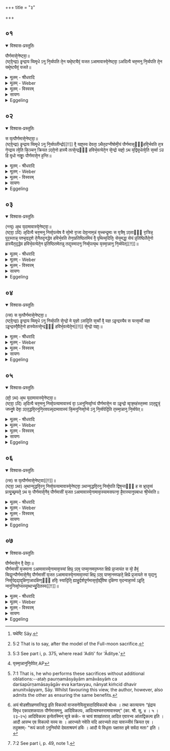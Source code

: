 +++
title = "३"

+++


## ०१


<details open><summary>विश्वास-प्रस्तुतिः</summary>

पौर्णमासे᳘नेष्ट्वा᳘॥  
(ष्ट्वे᳘न्द्रा) इ᳘न्द्राय व्विमृ᳘धे ऽनु नि᳘र्व्वपति ते᳘न यथे᳘ष्ट्यैवं᳘ यजत ऽआमावास्ये᳘नेष्ट्वा᳘ ऽअदित्यै चरु᳘मनु नि᳘र्व्वपति ते᳘न यथे᳘ष्ट्यैवं᳘ यजते॥
</details>

<details><summary>मूलम् - श्रीधरादि</summary>

पौर्णमासे᳘नेष्ट्वा᳘॥  
(ष्ट्वे᳘न्द्रा) इ᳘न्द्राय व्विमृ᳘धे ऽनु नि᳘र्व्वपति ते᳘न यथे᳘ष्ट्यैवं᳘ यजत ऽआमावास्ये᳘नेष्ट्वा᳘ ऽअदित्यै चरु᳘मनु नि᳘र्व्वपति ते᳘न यथे᳘ष्ट्यैवं᳘ यजते॥
</details>

<details><summary>मूलम् - Weber</summary>

पौर्णमासे᳘नेष्ट्वा᳟॥  
इ᳘न्द्राय विमृ᳘धेऽनुनि᳘र्वपति ते᳘न यथे᳘ष्ट्यैवं᳘ [^wbr_1] यजत आमावास्ये᳘नेष्ट्वा᳘दित्यै चरु᳘मनुनि᳘र्वपति ते᳘न यथे᳘ष्ट्यैवं᳘ यजते॥  

[^wbr_1]: यथेष्टि Sây.
</details>

<details><summary>मूलम् - विस्वरम्</summary>

पौर्णमासेनेष्ट्वा इंद्राय विमृधे ऽनु निर्वपति, तेन यथेष्ट्या एवं यजते । आमावास्येनेष्ट्वा अदित्यै चरुमनु निर्वपति, तेन यथेष्ट्या एवं यजते ॥ १ ॥ 
</details>

<details><summary>सायणः</summary>

पौर्णमासयागे दर्शयागे च निवृत्ते क्रमेणानुनिर्वाप्यं हविर्विधत्ते- **पौर्णमासेनेष्ट्वे**ति । विमृधति शत्रून् हिनस्तीति कृतगुणकायेन्द्राय 'अनु' पौर्णमासयागानंतरं एकादशकपालं पुरोडाशे निर्वपेत् । 'तेन' हविषा 'यथेष्ट्या' येन प्रकारेण प्राच्यांगकलापेन पूर्णमासेष्टिः क्रियते, एवमनेनैव प्रकारेण यजेत । तथा अमावास्यानुष्ठेयेन दर्शयागेनेष्ट्वा, 'अदित्यै' अदितिदेवताकं 'चरूमनुनिर्वपति' । **तेन यथेष्ट्या** इति अनुष्ठानप्रकारोपदेशः । उभयत्र क्त्वा श्रुत्या समानकर्तृकत्वप्रतीतेः । "वाजपेयेनेष्टवा बृहस्पतिसवेन यजेत" इत्यादिवत् अंगांगीभावो ऽवगंतव्यः ॥ १ ॥ 
</details>

<details><summary>Eggeling</summary>

1. When he has performed the Full-moon sacrifice, he prepares an additional (cake) for Indra Vimr̥dh (the repeller of scorners), and offers it in accordance with the procedure of an ishṭi [^egg_86]; and when he has performed the New-moon sacrifice, he prepares an additional rice-pap for Aditi [^egg_87], and offers it in accordance with the procedure of an ishṭi.

[^egg_86]: 5:2 That is to say, after the model of the Full-moon sacrifice.

[^egg_87]: 5:3 See part i, p. 375, where read 'Aditi' for 'Āditye.'
</details>


## ०२


<details open><summary>विश्वास-प्रस्तुतिः</summary>

स य᳘त्पौर्णमासे᳘नेष्ट्वा᳘॥  
(ष्ट्वे᳘न्द्रा) इ᳘न्द्राय व्विमृ᳘धे ऽनु नि᳘र्व्वपतीन्द्रो[[!!]] वै᳘ यज्ञ᳘स्य देवता᳘ ऽथैत᳘दग्नीषोमी᳘यं पौर्णमास᳘ᳫँ᳘हवि᳘र्भवति त᳘त्र ने᳘न्द्राय त्वे᳘ति कि᳘ञ्चन᳘ क्रियत ऽएते᳘नो हास्यै तत्से᳘न्द्रᳫँ᳭ हविर्भ᳘वत्येते᳘न से᳘न्द्रो यज्ञो᳘ ऽथ य᳘द्विमृ᳘धेत्वे᳘ति स᳘र्व्वा ऽउ हि मृ᳘धो नाष्ट्राः᳘ पौर्णमासे᳘न ह᳘न्ति॥
</details>

<details><summary>मूलम् - श्रीधरादि</summary>

स य᳘त्पौर्णमासे᳘नेष्ट्वा᳘॥  
(ष्ट्वे᳘न्द्रा) इ᳘न्द्राय व्विमृ᳘धे ऽनु नि᳘र्व्वपतीन्द्रो[[!!]] वै᳘ यज्ञ᳘स्य देवता᳘ ऽथैत᳘दग्नीषोमी᳘यं पौर्णमास᳘ᳫँ᳘हवि᳘र्भवति त᳘त्र ने᳘न्द्राय त्वे᳘ति कि᳘ञ्चन᳘ क्रियत ऽएते᳘नो हास्यै तत्से᳘न्द्रᳫँ᳭ हविर्भ᳘वत्येते᳘न से᳘न्द्रो यज्ञो᳘ ऽथ य᳘द्विमृ᳘धेत्वे᳘ति स᳘र्व्वा ऽउ हि मृ᳘धो नाष्ट्राः᳘ पौर्णमासे᳘न ह᳘न्ति॥
</details>

<details><summary>मूलम् - Weber</summary>

स य᳘त्पौर्णमासे᳘नेष्ट्वा᳟॥  
इ᳘न्द्राय विमृ᳘धेऽनुनिर्व᳘पती᳘न्द्रो वै᳘ यज्ञ᳘स्य देवता᳘थैदग्नीषोमी᳘यम् पौर्णमास᳘ᳫं᳘ हवि᳘र्भवति त᳘त्र ने᳘न्द्राय त्वे᳘ति किं᳘ चन᳘ क्रियत एते᳘नो हास्यैतत्से᳘न्द्रᳫं हविर्भ᳘वत्येते᳘न से᳘न्द्रो यज्ञो᳘ऽथ य᳘द्विमृ᳘धे त्वे᳘ति स᳘र्वा उ हि मृ᳘धो नाष्ट्राः᳘ पौर्णमासे᳘न हन्ति॥
</details>

<details><summary>मूलम् - विस्वरम्</summary>

स यत् पौर्णमासेनेष्ट्वा, इंद्राय विमृधे ऽनुनिर्वपति । इंद्रो वै यज्ञस्य देवता । अथैतत् अग्नीषोमीयं पौर्णमासं हविर्भवति । तत्र नेंद्रायत्वेति किंचन क्रियते । एतेनो हास्यै तत्सेंद्रं हविर्भवति । एतेन सेंद्रो यज्ञः । अथ यद्विमृधे त्वेति । सर्वा उ हि मृधो नाष्ट्राः पौर्णमासेन हंति ॥ २ ॥ 
</details>

<details><summary>सायणः</summary>

वैमृधस्य हविषो ऽनुनिर्वपणमनूद्य स्तौति- **स यत्पौर्णमासेने**ति । **इंद्रो वा** इत्यादि । 'इंद्रः' खलु 'यज्ञस्य' प्रधानभूता 'देवता' । अथैवं सति यदेतत् पौर्णमासमग्नीषोमीयदेवताकं हविर्भवति । तत्र 'इंद्राय त्वा' इत्याद्युद्दिश्य 'किंचन' किमपि हविर्न 'क्रियते' अतस्तत्र इंद्रसंबंधविरहात् स यज्ञो देवताशून्य एव स्यात् । एतेनैव हविषा अस्य पूर्णमाससंबंधिनः एतस्य अग्नीषोमीययागस्य संबंधि हविरैंद्रं इंद्रदैवत्यं भवति । एतेनैव हविषा यज्ञश्च देवतारूपेण इन्द्रसहितो भवति । इत्थं **इन्द्राये**ति विशेष्याभिप्रायेण स्तुत्वा विशेषणाभिप्रायमाविष्करोति- **अथ यद्विमृधे त्वे**ति । एतेन विशेषणेन सर्वा एव हि मृधो हिंसाः 'नाष्ट्राः' नाशकारिणीः प्रजाः पौर्णमासयागेन हतवान् भवतीत्यर्थः ॥ २ ॥ 
</details>

<details><summary>Eggeling</summary>

2. And as to why, after performing the Full-moon sacrifice, he prepares (a cake) for Indra Vimr̥dh, it is because Indra is the deity of the sacrifice; but the chief oblation of the Full-moon sacrifice belongs to Agni and Soma, and nothing is offered there with the formula 'To Indra (I offer) thee!' Hereby then that oblation comes to be shared by Indra, and so does the sacrifice come to be shared by Indra. And as to why (he offers) with 'To (Indra) Vimr̥dh!' it is that by the Full-moon sacrifice he slays all scorners (mr̥dh), all evil spirits.
</details>


## ०३


<details open><summary>विश्वास-प्रस्तुतिः</summary>

(न्त्य᳘) अ᳘थ य᳘दामावास्ये᳘नेष्ट्वा᳘॥  
(ष्ट्वा᳘ ऽदि) अ᳘दित्यै चरु᳘मनु निर्व्व᳘पत्येष वै सो᳘मो रा᳘जा देवा᳘नाम᳘न्नं य᳘च्चन्द्र᳘माः स य᳘त्रैष᳘ ऽएताᳫँ᳭ रा᳘त्रिन्न᳘ पुर᳘स्तान्न᳘ पश्चा᳘द्ददृशे ते᳘नैतद᳘नद्धेव हविर्भ᳘वति तेना᳘प्रतिष्ठितमियं वै᳘ पृथिव्य᳘दितिः᳘ सेय᳘मद्धा᳘ सेयं प्र᳘तिष्ठितैते᳘नो हास्यैत᳘द᳘द्धेव हविर्भ᳘वत्येते᳘न प्र᳘तिष्ठितमेतन्नु तद्य᳘स्मादनु निर्व्व᳘पत्य᳘थ य᳘स्मा᳘न्नानु नि᳘र्व्वपेत्[[!!]]॥
</details>

<details><summary>मूलम् - श्रीधरादि</summary>

(न्त्य᳘) अ᳘थ य᳘दामावास्ये᳘नेष्ट्वा᳘॥  
(ष्ट्वा᳘ ऽदि) अ᳘दित्यै चरु᳘मनु निर्व्व᳘पत्येष वै सो᳘मो रा᳘जा देवा᳘नाम᳘न्नं य᳘च्चन्द्र᳘माः स य᳘त्रैष᳘ ऽएताᳫँ᳭ रा᳘त्रिन्न᳘ पुर᳘स्तान्न᳘ पश्चा᳘द्ददृशे ते᳘नैतद᳘नद्धेव हविर्भ᳘वति तेना᳘प्रतिष्ठितमियं वै᳘ पृथिव्य᳘दितिः᳘ सेय᳘मद्धा᳘ सेयं प्र᳘तिष्ठितैते᳘नो हास्यैत᳘द᳘द्धेव हविर्भ᳘वत्येते᳘न प्र᳘तिष्ठितमेतन्नु तद्य᳘स्मादनु निर्व्व᳘पत्य᳘थ य᳘स्मा᳘न्नानु नि᳘र्व्वपेत्[[!!]]॥
</details>

<details><summary>मूलम् - Weber</summary>

अ᳘थ य᳘दामावास्ये᳘नेष्ट्वा᳟॥  
अ᳘दित्यै चरु᳘मनुनिर्व᳘पत्येष वै सो᳘मो रा᳘जा देवा᳘नाम᳘न्नं य᳘च्चन्द्र᳘माः स य᳘त्रैष᳘ एतां रा᳘त्रिं न᳘ पुर᳘स्तान्न᳘ पश्चा᳘द्ददृशे ते᳘नैतद᳘नद्धेव हविर्भ᳘वति तेना᳘प्रतिष्ठितमियं वै᳘ पृथिव्य᳘दितिःॗ सेयमद्धाॗ सेयम् प्र᳘तिष्ठितैते᳘नो हास्यैत᳘दॗद्धेव हविर्भ᳘वत्येते᳘न प्र᳘तिष्ठितमेतन्नु तद्य᳘स्मादनुनिर्व᳘पत्य᳘थ य᳘स्माॗन्नानुनिर्व᳘पेत् [^wbr_2] ॥  

[^wbr_2]: य᳘स्मा᳘न्नानुनि᳘र्वपेत् AP
</details>

<details><summary>मूलम् - विस्वरम्</summary>

अथ यत्, आमावास्येनेष्ट्वा अदित्यै चरुमनु निर्वपति । एष वै सोमो राजा देवानामन्नम् । यच्चंद्रमाः, स यत्रैष एतां रात्रिं न पुरस्तान्न पश्चाद्ददृशे । तेनैतदनद्धेव हविर्भवति । तेनाप्रतिष्ठितम् । इयं वै पृथिव्यदितिः । सेयमद्धा । सेयं प्रतिष्ठिता । एतेनो हास्यैतदद्धेव हविर्भवति । एतेन प्रतिष्ठितं । एतन्नु तत् । यस्मादनु निर्वपति । अथ यस्मान्नानुनिर्वपेत् ॥ ३ ॥ 
</details>

<details><summary>सायणः</summary>

दर्शयागे विहितमनुनिर्वाप्यं हविरनूद्य स्तौति- **अथ यदामावास्येने**ति । **एष वा** इत्यादि । 'एषः' दृश्यमानश्चंद्रमाः खलु लतारूपः 'सोमः' भूत्वा 'देवानामन्नं' भवति । स एषः अन्नरूपश्चंद्रमाः 'यत्र' यस्मिन् हविर्विषये 'एतां रात्रिं' अत्यंतसंयोगे द्वितीया (पा. सू. २ । ३ । ५) । अमावास्यादिवसस्य यावती रात्रिः, तावति काले न पूर्वस्यां दिशि दृश्यते । नापि प्रतीच्यां 'तेन' सोमादर्शननिमित्तेन । एतदामावास्यं हविः 'अनद्धेव' अप्रत्यक्षमिव असत्प्रायमिव 'भवति' तेनैव कारणेन 'अप्रतिष्ठितं' निराधारं च भवति, हविराध रस्य सोमस्यादृश्यमानत्वात् । तस्य दोषद्वयस्य समाधानार्थं आदित्यस्य हविषो निर्वाप इत्याह- **इयं वै पृथिव्यदितिरि**ति । 'अद्धा' प्रत्यक्षतया साक्षिरूपा (सद्रूपा) सर्वाधारत्वात् 'प्रतिष्ठिता' वस्त्वासनात् । अनुनिर्वाप्यपक्षं निगमयति- **एतन्नु तदि**ति । 'यस्मात्' कारणात् उक्तं हविर्द्वयं 'अनुनिर्वपति' तत्कारणम् एतत् समनंतरं प्रतिपादितम् । 'नु शब्दः' पक्षविशेषाविष्करणे । अथानुनिर्वाप्याभावपक्षमभिधत्ते- **अथ यस्मादि**ति । यस्मात् कारणात् उक्तहविर्द्वयस्य अनुनिर्वापो न कर्तव्यः । तत्कारणमुच्यत इति शेषः ॥ ३ ॥ 
</details>

<details><summary>Eggeling</summary>

3. And as to why, after performing the New-moon sacrifice, he prepares a pap for Aditi,--that moon doubtless is the same as King Soma, the food of the gods: when on that night he is not seen either in the east or in the west, the oblation becomes, as it were, uncertain and unfirm. Now Aditi is this earth, and she, indeed, is certain and firmly established: thereby, then, that oblation of his becomes certain and firmly established. Such, then, is the reason why he prepares additional oblations; now as to why he should not prepare them.
</details>


## ०४


<details open><summary>विश्वास-प्रस्तुतिः</summary>

(त्स) स य᳘त्पौर्णमासे᳘नेष्ट्वा᳘॥  
(ष्ट्वे᳘न्द्रा) इ᳘न्द्राय व्विमृ᳘धे ऽनु निर्व्व᳘पति से᳘न्द्रो मे य᳘ज्ञो ऽसदि᳘ति स᳘र्व्वो वै᳘ यज्ञ ऽइ᳘न्द्रस्यैव स यत्स᳘र्व्वो यज्ञ ऽइ᳘न्द्रस्यै᳘वैते᳘नो हास्येतत्से᳘न्द्रᳫँ᳭ हविर्भ᳘वत्येते᳘न[[!!]] से᳘न्द्रो यज्ञः᳘॥
</details>

<details><summary>मूलम् - श्रीधरादि</summary>

(त्स) स य᳘त्पौर्णमासे᳘नेष्ट्वा᳘॥  
(ष्ट्वे᳘न्द्रा) इ᳘न्द्राय व्विमृ᳘धे ऽनु निर्व्व᳘पति से᳘न्द्रो मे य᳘ज्ञो ऽसदि᳘ति स᳘र्व्वो वै᳘ यज्ञ ऽइ᳘न्द्रस्यैव स यत्स᳘र्व्वो यज्ञ ऽइ᳘न्द्रस्यै᳘वैते᳘नो हास्येतत्से᳘न्द्रᳫँ᳭ हविर्भ᳘वत्येते᳘न[[!!]] से᳘न्द्रो यज्ञः᳘॥
</details>

<details><summary>मूलम् - Weber</summary>

स य᳘त्पौर्णमासे᳘नेष्ट्वा᳟॥  
इ᳘न्द्राय विमृ᳘धेऽनुनिर्व᳘पति से᳘न्द्रो मे यॗज्ञोऽसदि᳘ति स᳘र्वो वै᳘ यज्ञ इ᳘न्द्रस्यैव स यत्स᳘र्वो यज्ञ इ᳘न्द्रस्यैॗवैते᳘नो हास्येतत्से᳘न्द्रᳫं हवि᳘र्भवत्येते᳘न से᳘न्द्रो यज्ञः᳟॥
</details>

<details><summary>मूलम् - विस्वरम्</summary>

स यत् पौर्णमासेनेष्ट्वा, इंद्राय विमृधे ऽनु निर्वपति । सेन्द्रो मे यज्ञो ऽसदिति । सर्वो वै यज्ञ इंद्रस्यैव संपत् । सर्वो यज्ञ इंद्रस्यैव । ऐतेनो हास्यैतत्सेंद्रं हविर्भवति । एतेन सेंद्रो यज्ञः ॥ ४ ॥ 
</details>

<details><summary>सायणः</summary>

उक्तस्य प्रयोजनस्य अनुनिर्वाप्यमंतरेणापि सिद्धिं वक्तुं तदनुवदति- **स यत्पौर्णमासेने**ति । 'मे' मदीयः 'यज्ञः' 'सेन्द्रः' इंद्रसहितः असद्भवेत् इत्यनेनाभिप्रायेण हि वैमृधस्यानुनिर्वापः क्रियते । तत्र सेंद्रत्वमन्यथा ऽपि सिध्यति । कुतः ? सर्वो हि 'यज्ञ इंद्रस्यैव' स्वकः । अथ तस्य न पृथगिन्द्रसंबंधो ऽपेक्षितः । एतेनैवास्य यजमानस्य पौर्णमासं हविः सेन्द्रमिन्द्रसंबद्धं भवति । तत्साध्यो यज्ञश्च 'सेन्द्रः' इंद्रसहित एव भवति । अत ऐन्द्रस्य हविषः अनुनिर्वापापेक्षा न विद्यत इत्यर्थः ॥ ४ ॥ 
</details>

<details><summary>Eggeling</summary>

4. When, after performing the Full-moon sacrifice, he prepares an additional (cake) for Indra Vimr̥dh, he does so in order that his sacrifice should become shared in by Indra, for every sacrifice belongs to Indra. But inasmuch as every sacrifice belongs to Indra, thereby that oblation of his, and that sacrifice, is already shared in by Indra.
</details>


## ०५


<details open><summary>विश्वास-प्रस्तुतिः</summary>

(ज्ञो᳘ ऽथ) अ᳘थ य᳘दामावास्ये᳘नेष्ट्वा᳘॥  
(ष्ट्वा᳘ ऽदि) अ᳘दित्यै चरु᳘मनु निर्व्व᳘पत्यामावास्यं वा᳘ ऽअनुनिर्व्वा᳘प्यं पौर्णमासे᳘न वा ऽइ᳘न्द्रो व्वृत्र᳘महंस्त᳘स्मा ऽएत᳘द्वृत्रं᳘ जघ्नु᳘षे देवा᳘ ऽएत᳘द्धवि᳘रनुनि᳘रवपन्न्य᳘दामावास्यं कि᳘मनुनिर्व्वा᳘प्ये ऽनु नि᳘र्व्वपेदि᳘ति त᳘स्मा᳘न्नानु नि᳘र्व्वपेत्॥
</details>

<details><summary>मूलम् - श्रीधरादि</summary>

(ज्ञो᳘ ऽथ) अ᳘थ य᳘दामावास्ये᳘नेष्ट्वा᳘॥  
(ष्ट्वा᳘ ऽदि) अ᳘दित्यै चरु᳘मनु निर्व्व᳘पत्यामावास्यं वा᳘ ऽअनुनिर्व्वा᳘प्यं पौर्णमासे᳘न वा ऽइ᳘न्द्रो व्वृत्र᳘महंस्त᳘स्मा ऽएत᳘द्वृत्रं᳘ जघ्नु᳘षे देवा᳘ ऽएत᳘द्धवि᳘रनुनि᳘रवपन्न्य᳘दामावास्यं कि᳘मनुनिर्व्वा᳘प्ये ऽनु नि᳘र्व्वपेदि᳘ति त᳘स्मा᳘न्नानु नि᳘र्व्वपेत्॥
</details>

<details><summary>मूलम् - Weber</summary>

अ᳘थ य᳘दामावास्ये᳘नेष्ट्वा᳟॥  
अ᳘दित्यै चरु᳘मनुनिर्व᳘पत्यामावास्यं वा᳘ अनुनिर्वा᳘प्यम् पौर्णमासे᳘न वा इ᳘न्द्रो वृत्र᳘महंस्त᳘स्मा एत᳘द्वृत्रं᳘ जघ्नु᳘षे देवा᳘ एत᳘द्धवि᳘रनुनि᳘रवपन्य᳘दामावास्यं कि᳘मनुनिर्वाप्येऽनुनि᳘र्वपेदि᳘ति त᳘सॗम्:न्नानुनि᳘र्वपेत्॥
</details>

<details><summary>मूलम् - विस्वरम्</summary>

अथ यत् आमावास्येनेष्ट्वा, अदित्यै चरुमनुनिर्वपति । आमावास्यं वा अनुनिर्वाप्यम् । पौर्णमासेन वा इंद्रो वृत्रमहन् । तस्मा एतद्वृत्रं जघ्नुषे । देवा एतद्धविरनुनिरवपन् । यदामावास्यम् किमनुनिर्वाप्ये ऽनुनिर्वपेदिति । तस्मान्नानुनिर्वपेत् ॥ ५ ॥ 
</details>

<details><summary>सायणः</summary>

दर्शयागे ऽनुनिर्वाप्यस्यापि प्रयोजनमर्थवादपुरःसरं समर्थयति- **अथ यदामावास्येने**ति । **आमावास्यमि**त्यादि । पौर्णमासयागेन वृत्रं हतवते इंद्राय देवाः 'एतदामावास्यं' हविरनुनिरवपन् पौर्णमासयागस्यानुनिर्वाप्यं कुर्वन् तस्मादामावास्यं हविरेवानुनिर्वाप्यम् । नह्यनुनिर्वाप्ये ऽनुनिर्वाप्यांतरमपेक्ष्यते संभवति वा । तस्मादनुनिर्वाप्यस्य सतो दर्शयागस्यानुनिर्वाप्यहविरंतरापेक्षाविरहात् आदित्यं हविर्नानुनिर्वपेदित्यर्थः ॥ ५ ॥ 
</details>

<details><summary>Eggeling</summary>

5. And when, after performing the New-moon sacrifice, he prepares an additional pap for Aditi,--surely the New-moon sacrifice is itself an additional one; for by the Full-moon sacrifice Indra slew Vr̥tra, and for him who had slain Vr̥tra, the gods

then prepared that additional oblation, the New-moon sacrifice: why, then, should he prepare an oblation to be added to an additional offering? Let him, therefore, not prepare the additional oblations.
</details>


## ०६


<details open><summary>विश्वास-प्रस्तुतिः</summary>

(त्स) स य᳘त्पौर्णमासे᳘नेष्ट्वा[[!!]]॥  
(ष्ट्वा᳘ ऽथा) अ᳘थान्य᳘द्धवि᳘रनु निर्व्व᳘पत्यामावास्ये᳘नेष्ट्वा᳘ ऽथान्य᳘द्धवि᳘रनु निर्व्व᳘पति द्विष᳘न्तᳫँ᳭ ह स भ्रा᳘तृव्यं प्रत्यु᳘च्छ्रयते᳘ ऽथ यः᳘ पौर्णमासे᳘नैव᳘ पौर्णमासीं य᳘जत ऽआमावास्ये᳘नामावा᳘स्यामसपत्ना᳘ है᳘वास्यानुपबाधा श्री᳘र्भवति॥
</details>

<details><summary>मूलम् - श्रीधरादि</summary>

(त्स) स य᳘त्पौर्णमासे᳘नेष्ट्वा[[!!]]॥  
(ष्ट्वा᳘ ऽथा) अ᳘थान्य᳘द्धवि᳘रनु निर्व्व᳘पत्यामावास्ये᳘नेष्ट्वा᳘ ऽथान्य᳘द्धवि᳘रनु निर्व्व᳘पति द्विष᳘न्तᳫँ᳭ ह स भ्रा᳘तृव्यं प्रत्यु᳘च्छ्रयते᳘ ऽथ यः᳘ पौर्णमासे᳘नैव᳘ पौर्णमासीं य᳘जत ऽआमावास्ये᳘नामावा᳘स्यामसपत्ना᳘ है᳘वास्यानुपबाधा श्री᳘र्भवति॥
</details>

<details><summary>मूलम् - Weber</summary>

स य᳘त्पौर्णमासे᳘नेष्ट्वा᳟॥  
अ᳘थान्य᳘द्धवि᳘रनुनिर्व᳘पत्यामावास्ये᳘नेष्ट्वा᳘थान्य᳘द्धवि᳘रनुनिर्व᳘पति द्विष᳘न्तᳫं ह स भ्रा᳘तृव्यं प्रत्यु᳘छ्रयते᳘ऽथ यः᳘ पौर्णमासीं य᳘जत आमावास्ये᳘नामावाॗस्यामसपत्ना᳘ हैॗवास्यानुपबाधा श्री᳘र्भवति॥
</details>

<details><summary>मूलम् - विस्वरम्</summary>

स यत् पौर्णमासेनेष्ट्वा, अथान्यद्धविरनुनिर्वपति । आमावास्येनेष्ट्वा, अथान्यद्धविरनुनिर्वपति । द्विषंतं ह स भ्रातृव्यं प्रत्युच्छ्रयते । अथ यः पौर्णमासेनैव पौर्णमासीं यजते; आमावास्येनामावास्यम् । असपत्ना हैवास्यानुपबाधा श्रीर्भवति ॥ ६ ॥ 
</details>

<details><summary>सायणः</summary>

इममेव पक्षमुपोद्बलयितुं अनुनिर्वाप्यपक्षे दोषमाह- **स यत्पौर्णमासेने**त्यादि । यजमानस्थानीयौ हि दर्शपूर्णमासौ, भ्रातृव्यस्थानीयमन्यद्धविः, यदि तदनुनिर्वपेत् तर्हि सो ऽध्वर्युर्यजमानस्य 'भ्रातृव्यं' 'प्रत्युच्छ्रयते' प्रतिपक्षत्वेनोच्छ्रितमुद्यतं करोति । अतः पौर्णमास्याममावास्यायां च दर्शपूर्णमासयागावेव कर्तव्यौ, नान्यत् किंचिद्धविः । अनुनिर्वाप्यमित्युपसंहरति- **अथ यः पौर्णमासेनैवेति** । **असपत्ना हैवे**ति । 'असपत्ना' शत्रुरहिता, अत एव 'अनुपबाधा' तत्कृतबाधारहिता च 'अस्य' यजमानस्य यागफलरूपा श्रीर्भवति ॥ ६ ॥ 
</details>

<details><summary>Eggeling</summary>

6. When, after performing the Full-moon sacrifice, he afterwards prepares another oblation; and when, after performing the New-moon sacrifice, he afterwards prepares another oblation, he rises and defies his malicious enemy; and, indeed, unassailed and undisturbed is the prosperity of him who at full moon performs the Full-moon sacrifice, and at new moon the New-moon sacrifice [^egg_88].

[^egg_88]: 7:1 That is, he who performs these sacrifices without additional oblations:--ataḥ paurṇamāsyāyām amāvāsyāṁ ca darśapūrṇamāsayāgāv eva kartavyau, nānyat kiṁcid dhavir anunitvāpyam, Sāy. Whilst favouring this view, the author, however, also admits the other as ensuring the same benefits.
</details>


## ०७


<details open><summary>विश्वास-प्रस्तुतिः</summary>

पौर्णमासे᳘न वै᳘ देवाः᳘॥  
पौर्णमासीं य᳘जमाना ऽआमावास्ये᳘नामावा᳘स्यां क्षिप्र᳘ ऽएव᳘ पाप्मा᳘नमपा᳘घ्नत क्षिप्रे प्रा᳘जायंत स यो᳘ हैवं᳘ व्विद्वा᳘न्पौर्णमासे᳘नैव᳘ पौर्णमासीं य᳘जत ऽआमावास्ये᳘नामावा᳘स्यां क्षिप्र᳘ ऽएव᳘ पाप्मा᳘नमपहते᳘ क्षिप्रे प्र᳘जायते स य᳘द्यनु निर्व्व᳘पेद्दद्याद्द᳘क्षिणा᳘न्नादक्षिण᳘ᳫँ᳘ हविः᳘ स्यादि᳘ति᳘ ह्याहु᳘र्द्दर्शपूर्णमास᳘यो᳘र्ह्ये᳘वैषा द᳘क्षिणा य᳘दन्वाहा᳘र्य्य ऽइ᳘ति᳘ न्वनुनिर्व्वा᳘प्यस्या᳘थाभ्यु᳘दितस्य[[!!]]॥
</details>

<details><summary>मूलम् - श्रीधरादि</summary>

पौर्णमासे᳘न वै᳘ देवाः᳘॥  
पौर्णमासीं य᳘जमाना ऽआमावास्ये᳘नामावा᳘स्यां क्षिप्र᳘ ऽएव᳘ पाप्मा᳘नमपा᳘घ्नत क्षिप्रे प्रा᳘जायंत स यो᳘ हैवं᳘ व्विद्वा᳘न्पौर्णमासे᳘नैव᳘ पौर्णमासीं य᳘जत ऽआमावास्ये᳘नामावा᳘स्यां क्षिप्र᳘ ऽएव᳘ पाप्मा᳘नमपहते᳘ क्षिप्रे प्र᳘जायते स य᳘द्यनु निर्व्व᳘पेद्दद्याद्द᳘क्षिणा᳘न्नादक्षिण᳘ᳫँ᳘ हविः᳘ स्यादि᳘ति᳘ ह्याहु᳘र्द्दर्शपूर्णमास᳘यो᳘र्ह्ये᳘वैषा द᳘क्षिणा य᳘दन्वाहा᳘र्य्य ऽइ᳘ति᳘ न्वनुनिर्व्वा᳘प्यस्या᳘थाभ्यु᳘दितस्य[[!!]]॥
</details>

<details><summary>मूलम् - Weber</summary>

पौर्णमासे᳘न वै᳘ देवाः᳟॥  
पौर्णमासीं य᳘जमाना आमावास्ये᳘नामावाॗस्यां क्षिप्र᳘ एव᳘ पाप्मा᳘नमपा᳘घ्नत क्षिप्रे प्रा᳘जायन्त स यो᳘ हैवं᳘ विद्वा᳘न्पौर्णमासे᳘नैव᳘ पौर्णमासीं य᳘जत आमावास्ये᳘नामावाॗस्यां क्षिप्र᳘ एव᳘ पाप्मा᳘नमपहते᳘ क्षिप्रे प्र᳘जायते स य᳘द्यनुनिर्व᳘पेद्दद्याद्द᳘क्षिणांॗ नादक्षिण᳘ᳫं᳘ हविः᳘ स्यादि᳘तिॗ ह्याहु᳘र्दर्शपूर्णमास᳘योॗर्ह्येॗवैषा द᳘क्षिणा य᳘दन्वाहा᳘र्य इ᳘ति न्व᳘नुनिर्वा᳘प्यस्या᳘थाभ्यु᳘दितस्य॥
</details>

<details><summary>मूलम् - विस्वरम्</summary>

पौर्णमासेन वै देवाः पौर्णमासीं यजमानाः; आमावास्येनामावास्याम् क्षिप्र एव पाप्मानमपाघ्नत । क्षिप्रे प्राजायंत । स यो हैवं विद्वान् पौर्णमासेनैव पौर्णमासीं यजते- आमावास्येनामावास्याम्, क्षिप्र एव पाप्मानमपहते । क्षिप्रे प्रजायते । स यदि अनुनिर्वपेत् दद्याद्दक्षिणाम् । नादक्षिणं हविः स्यात् इति ह्याहुः । दर्शपूर्णमासयोर्ह्येवैषा दक्षिणा यदन्वाहार्यः । इति न्वनुनिर्वाप्यस्य । अथाभ्युदितस्य ॥ ७ ॥ 
</details>

<details><summary>सायणः</summary>

अत एव, अनुनिर्वाप्यरहितयोरेवैतयोरनुष्ठानं पापहतिहेतुत्वेन प्रजातिहेतुत्वेन च प्रशंसति- **पौर्णमासेन वै देवा** इत्यादि । 'पौर्णमासीममावास्याम्' अत्यंतसंयोगे द्वितीया (पा. सू. २ । ३ । ५) । सर्वासु पौर्णमासीषु पौर्णमासेनैव यागेन नानुनिर्वाप्येन, हविषा । एवं सर्वास्वमावास्यासु आमावास्येनैव हविषा नान्येन । एवं कर्म कुर्वतो देवाः 'क्षिप्रे' अल्प एव काले कृत्स्नपापक्षयं पुत्रपौत्रादिलक्षणप्रजासमृद्धिं च प्राप्नुवन् । अत इदानीन्तनस्यापि तथा कुर्वाणस्य यजमानस्य तत् फलद्वयं भवतीत्यर्थः । इत्थं पक्षद्वयप्रतिपादनेनानुनिर्वाप्यस्य हविषो विकल्पो ऽयं षोडशीग्रहणवत्सिद्धेः [^१_१५] । तत्रानुनिर्वापपक्षे तस्य प्रातिस्विकं यत्किंचित् दक्षिणात्वेन दातव्यमिति विधत्ते- **स यद्यनु निर्वपेदि**ति । तत्र दक्षिणादाने हेतुरुच्यते- **नादक्षिणमि**ति । 'न' खलु दक्षिणारहितं च 'यत्' किंचिद्धवि 'स्यात् इति' यतः 'आहुः' ब्रह्मवादिनः; अतो ऽवश्यं दक्षिणा दातव्येति ।
 
ननु अनुनिर्वाप्ययोर्वैमृधादित्ययोर्हविषोर्दर्शपूर्णमासकर्मांगत्वात् तद्दक्षिणयैव प्रयाजादिवत् दक्षिणावत्त्वेन पृथग्दक्षिणाकांक्षाविरहात् दक्षिणान्तरविधानमसङ्गतमित्यत आह- **दर्शपूर्णमासयोर्ह्येवैषे**ति । 'अन्वाहार्य इति' या अस्ति । एषा दर्शपूर्णमासयोरेव दक्षिणा, नतु 'अनुनिर्वाप्यस्य' हविषः । तस्य बहिस्तंत्रवर्तित्वेन प्रयाजादिवैलक्षण्यात् । ऋत्विगानत्यर्थं पृथगेव दक्षिणा दातव्येत्यभिप्रायः । प्रकृतमर्थमुपसंहरति- **इति न्वनुनिर्वाप्यस्ये**ति । 'अनुनिर्वाप्यस्य हविषः' या मीमांसा 'इति' अनेन प्रकारेण वृत्तेत्यर्थः । वर्तिष्यमाणप्रयोगजातस्य विषयं दर्शयति- **अथाभ्युदितस्ये**ति । आमावास्ये हविषि निरुप् सति यदि चंद्रो ऽभ्युदियात् तस्याभ्युदितस्य हविषो नैमित्तिकस्प प्रयोग इतः परमधिक्रियत इति वृत्तवर्तिष्यमाणसौकर्यपरिहारार्थो विभागनिर्देशः ॥ ७ ॥ 

[^१_१५]: अयं षोडशीग्रहणवत्सिद्ध इति विकल्पो वाजसनेयिसूत्रादादिविकल्पो बोध्यः । तथा कात्यायनः “इंद्राय विमृध एकादशकपालः पौर्णमासमनु, आदिविकल्पः, आदित्यश्चरुरामावास्यम्" (का. श्रौ. सू. ४ । ५ । २३-२५) आदिविकल्प इत्येतस्मिन् सूत्रे कर्कः- स चायं शाखांतरात् आदित एवारभ्य आंताद्विकल्प इति । आदौ आरम्भ एव विकल्पो यस्य सः । आरभ्यते नवेति यदि आरभ्यते तदा यावज्जीवं क्रियत एव । तदुक्तम्- "रूपं कालो ऽनुनिर्वापो देवताश्रपणं हविः । आदौ ये विधृताः पक्षास्त इमे सर्वदा मताः" इति । 

इति श्रीसायणाचार्यविरचिते माधवीये वेदार्थप्रकाशे माध्यन्दिनीयशतपथब्राह्मणभाष्ये एकादशकाण्डे प्रथमे ऽध्याये तृतीयं ब्राह्मणम् ॥ (११ । १ । ३) ॥ 
</details>

<details><summary>Eggeling</summary>

7. For by performing the Full-moon sacrifice at full moon, and the New-moon sacrifice at new moon, the gods forthwith dispelled evil, and were forthwith reproduced; and, verily, he who, knowing this, performs the Full-moon sacrifice at full moon, and the New-moon sacrifice at new moon, forthwith dispels evil, and is forthwith reproduced. If he offer an additional oblation, let him give a sacrificial fee (to the priests); for no oblation, they say, should be without a dakshiṇā; and for the Full and New-moon sacrifices there is that dakshiṇā, to wit, the Anvāhārya (mess of rice [^egg_89]). Thus much as to the additional oblations; now as to (the sun) rising over him.

[^egg_89]: 7:2 See part i, p. 49, note 1.
</details>


